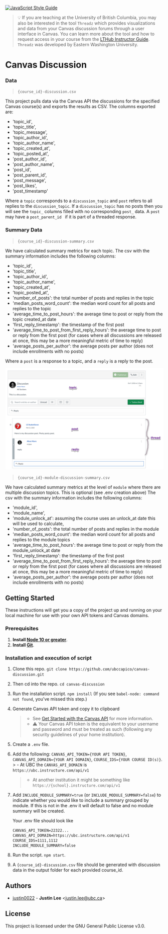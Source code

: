 [![JavaScript Style Guide](https://img.shields.io/badge/code_style-standard-brightgreen.svg)](https://standardjs.com)

> 💡 If you are teaching at the University of British Columbia, you may also be interested in the tool `Threadz` which provides visualizations and data from your Canvas discussion forums through a user interface in Canvas. You can learn more about the tool and how to request access in your course from the [LTHub Instructor Guide](https://lthub.ubc.ca/guides/threadz-instructor-guide/). `Threadz` was developed by Eastern Washington University.

# Canvas Discussion

### Data
> `{course_id}-discussion.csv`  

This project pulls data via the Canvas API the discussions for the specified Canvas course(s) and exports the results as CSV. The columns exported are:
* 'topic_id',
* 'topic_title',
* 'topic_message',
* 'topic_author_id',
* 'topic_author_name',
* 'topic_created_at',
* 'topic_posted_at',
* 'post_author_id',
* 'post_author_name',
* 'post_id',
* 'post_parent_id',
* 'post_message',
* 'post_likes',
* 'post_timestamp'

Where a `topic` corresponds to a `discussion_topic` and `post` refers to all replies to the `discussion_topic`. If a `discussion_topic` has no posts then you will see the `topic_` columns filled with no corresponding `post_` data. A `post` may have a `post_parent_id ` if it is part of a threaded response.

### Summary Data
> `{course_id}-discussion-summary.csv`

We have calculated summary metrics for each topic. The csv with the summary information includes the following columns:
* 'topic_id',
* 'topic_title',
* 'topic_author_id',
* 'topic_author_name',
* 'topic_created_at', 
* 'topic_posted_at',
* 'number_of_posts': the total number of posts and replies in the topic
* 'median_posts_word_count': the median word count for all posts and replies to the topic
* 'average_time_to_post_hours': the average time to post or reply from the topic created_at date
* 'first_reply_timestamp': the timestamp of the first post
* 'average_time_to_post_from_first_reply_hours': the average time to post or reply from the first post (for cases where all discussions are released at once, this may be a more meaningful metric of time to reply)
* 'average_posts_per_author': the average posts per author (does not include enrollments with no posts)

Where a `post` is a response to a topic, and a `reply` is a reply to the post. 

![alt text](image-1.png)

> `{course_id}-module-discussion-summary.csv`

We have calculated summary metrics at the level of `module` where there are multiple discussion topics. This is optional (see .env creation above) The csv with the summary information includes the following columns:
* 'module_id',
* 'module_name',
* 'module_unlock_at': assuming the course uses an unlock_at date this will be used to calculate,
* 'number_of_posts': the total number of posts and replies in the module
* 'median_posts_word_count': the median word count for all posts and replies to the module topics
* 'average_time_to_post_hours': the average time to post or reply from the module_unlock_at date
* 'first_reply_timestamp': the timestamp of the first post
* 'average_time_to_post_from_first_reply_hours': the average time to post or reply from the first post (for cases where all discussions are released at once, this may be a more meaningful metric of time to reply)
* 'average_posts_per_author': the average posts per author (does not include enrollments with no posts)


## Getting Started
These instructions will get you a copy of the project up and running on your local machine for use with your own API tokens and Canvas domains.

### Prerequisites

1. **Install [Node 10 or greater](https://nodejs.org)**.
1. **Install [Git](https://git-scm.com/downloads)**.

### Installation and execution of script

1. Clone this repo. `git clone https://github.com/ubccapico/canvas-discussion.git`
1. Then cd into the repo. `cd canvas-discussion`
1. Run the installation script. `npm install` (If you see `babel-node: command not found`, you've missed this step.)
1. Generate Canvas API token and copy it to clipboard
    > - See [Get Started with the Canvas API](https://learninganalytics.ubc.ca/guides/get-started-with-the-canvas-api/) for more information.
    > - ⚠️ Your Canvas API token is the equivalent to your username and password and must be treated as such (following any security guidelines of your home institution).
1. Create a `.env` file.
1. Add the following: `CANVAS_API_TOKEN={YOUR API TOKEN}`, `CANVAS_API_DOMAIN={YOUR API DOMAIN}`, `COURSE_IDS={YOUR COURSE ID(s)}`. > - At UBC the `CANVAS_API_DOMAIN` is `https://ubc.instructure.com/api/v1`
    > - At another institution it might be something like `https://{school}.instructure.com/api/v1`
1. Add `INCLUDE_MODULE_SUMMARY=true` (or `INCLUDE_MODULE_SUMMARY=false`) to indicate whether you would like to include a summary grouped by module. If this is not in the .env it will default to false and no module summary will be created. 

    Your .env file should look like
    ```
    CANVAS_API_TOKEN=22322...
    CANVAS_API_DOMAIN=https://ubc.instructure.com/api/v1
    COURSE_IDS=1111,1112
    INCLUDE_MODULE_SUMMARY=false
    ```
1. Run the script. `npm start`.
1. A `{course_id}-discussion.csv` file should be generated with discussion data in the output folder for each provided course_id.

## Authors

* [justin0022](https://github.com/justin0022) -
**Justin Lee** &lt;justin.lee@ubc.ca&gt;

## License

This project is licensed under the GNU General Public License v3.0.
